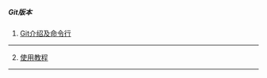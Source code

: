 ##### Git版本
1. [Git介绍及命令行](https://mp.weixin.qq.com/s/Bf7uVhGiu47uOELjmC5uXQ)

---
2. [使用教程](https://www.cnblogs.com/SanMu-1230/p/15613230.html)
----
